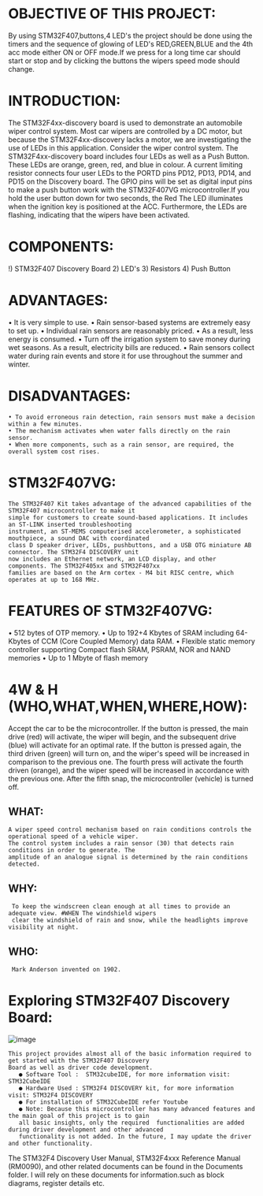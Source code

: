 # OBJECTIVE OF THIS PROJECT:
 By using STM32F407,buttons,4 LED's the project should be done using the timers and the sequence of glowing 
 of LED's RED,GREEN,BLUE and the 4th acc mode either ON or OFF mode.If we press for a long time car should 
 start or stop and by clicking the buttons the wipers speed mode should change.
 
# INTRODUCTION:
 
  The STM32F4xx-discovery board is used to demonstrate an automobile wiper control system. Most car wipers are 
  controlled by a DC motor, but because the STM32F4xx-discovery lacks a motor, we are investigating the use of 
  LEDs in this application. Consider the wiper control system. The STM32F4xx-discovery board includes four LEDs 
  as well as a Push Button. These LEDs are orange, green, red, and blue in colour. A current limiting resistor 
  connects four user LEDs to the PORTD pins PD12, PD13, PD14, and PD15 on the Discovery board. The GPIO pins will 
  be set as digital input pins to make a push button work with the STM32F407VG microcontroller.If you hold the 
  user button down for two seconds, the Red The LED illuminates when the ignition key is positioned at the ACC. 
  Furthermore, the LEDs are flashing, indicating that the wipers have been activated.
  
 # COMPONENTS:
  
  !) STM32F407 Discovery Board
  2) LED's
  3) Resistors
  4) Push Button
  
 # ADVANTAGES:
 
   • It is very simple to use.
   • Rain sensor-based systems are extremely easy to set up.
   • Individual rain sensors are reasonably priced.
   • As a result, less energy is consumed.
   • Turn off the irrigation system to save money during wet seasons. As a result, electricity bills are reduced.
   • Rain sensors collect water during rain events and store it for use throughout the summer and winter.
  
 # DISADVANTAGES:
   
    • To avoid erroneous rain detection, rain sensors must make a decision within a few minutes.
    • The mechanism activates when water falls directly on the rain sensor.
    • When more components, such as a rain sensor, are required, the overall system cost rises.
    
  # STM32F407VG:
    The STM32F407 Kit takes advantage of the advanced capabilities of the STM32F407 microcontroller to make it
    simple for customers to create sound-based applications. It includes an ST-LINK inserted troubleshooting 
    instrument, an ST-MEMS computerised accelerometer, a sophisticated mouthpiece, a sound DAC with coordinated 
    class D speaker driver, LEDs, pushbuttons, and a USB OTG miniature AB connector. The STM32F4 DISCOVERY unit 
    now includes an Ethernet network, an LCD display, and other components. The STM32F405xx and STM32F407xx 
    families are based on the Arm cortex - M4 bit RISC centre, which operates at up to 168 MHz.
    
  # FEATURES OF STM32F407VG:
   
   • 512 bytes of OTP memory.
   • Up to 192+4 Kbytes of SRAM including 64-Kbytes of CCM (Core Coupled Memory) data RAM.
   • Flexible static memory controller supporting Compact flash SRAM, PSRAM, NOR and NAND memories
   • Up to 1 Mbyte of flash memory
   
 # 4W & H (WHO,WHAT,WHEN,WHERE,HOW):
  
   Accept the car to be the microcontroller. If the button is pressed, the main drive (red) will activate,
   the wiper will begin, and the subsequent drive (blue) will activate for an optimal rate. If the button 
   is pressed again, the third driven (green) will turn on, and the wiper's speed will be increased in 
   comparison to the previous one. The fourth press will activate the fourth driven (orange), and the wiper
   speed will be increased in accordance with the previous one. After the fifth snap, the microcontroller 
   (vehicle) is turned off.
   
 ## WHAT:
    
    A wiper speed control mechanism based on rain conditions controls the operational speed of a vehicle wiper. 
    The control system includes a rain sensor (30) that detects rain conditions in order to generate. The 
    amplitude of an analogue signal is determined by the rain conditions detected.
    
 ## WHY:
     To keep the windscreen clean enough at all times to provide an adequate view. #WHEN The windshield wipers 
     clear the windshield of rain and snow, while the headlights improve visibility at night.
  
 ## WHO:
     Mark Anderson invented on 1902.
     
 # Exploring STM32F407 Discovery Board:
 
   ![image](https://user-images.githubusercontent.com/102849914/169109015-9b29da5b-1e09-438b-ab9e-bf44f1e9dd2d.png)

   
    This project provides almost all of the basic information required to get started with the STM32F407 Discovery
    Board as well as driver code development.
       ● Software Tool :  STM32cubeIDE, for more information visit: STM32CubeIDE
       ● Hardware Used : STM32F4 DISCOVERY kit, for more information visit: STM32F4 DISCOVERY
       ● For installation of STM32CubeIDE refer Youtube
       ● Note: Because this microcontroller has many advanced features and the main goal of this project is to gain
       all basic insights, only the required  functionalities are added during driver development and other advanced
       functionality is not added. In the future, I may update the driver and other functionality.
  The STM32F4 Discovery User Manual, STM32F4xxx Reference Manual (RM0090), and other related documents can be
  found in the Documents folder. I will rely on these documents for information.such as block diagrams, register details etc.
  
 


  
  
  
  

   

   
